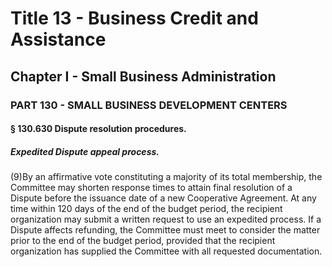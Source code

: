 
# Title 13 - Business Credit and Assistance
## Chapter I - Small Business Administration
### PART 130 - SMALL BUSINESS DEVELOPMENT CENTERS
#### § 130.630 Dispute resolution procedures.
##### Expedited Dispute appeal process.

(9)By an affirmative vote constituting a majority of its total membership, the Committee may shorten response times to attain final resolution of a Dispute before the issuance date of a new Cooperative Agreement. At any time within 120 days of the end of the budget period, the recipient organization may submit a written request to use an expedited process. If a Dispute affects refunding, the Committee must meet to consider the matter prior to the end of the budget period, provided that the recipient organization has supplied the Committee with all requested documentation.
